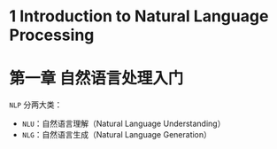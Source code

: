 # 1 Introduction to Natural Language Processing

# 第一章 自然语言处理入门



`NLP` 分两大类：

- `NLU`：自然语言理解（Natural Language Understanding）
- `NLG`：自然语言生成（Natural Language Generation）



